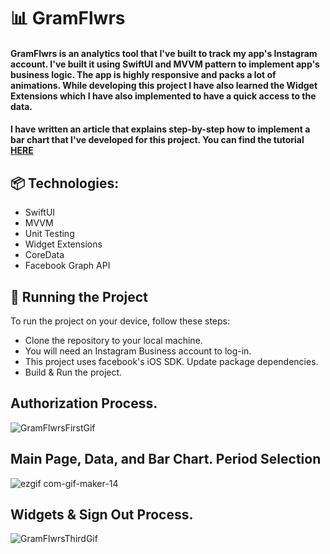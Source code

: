 # 📊 GramFlwrs
 
#### GramFlwrs is an analytics tool that I've built to track my app's Instagram account. I've built it using SwiftUI and MVVM pattern to implement app's business logic. The app is highly responsive and packs a lot of animations. While developing this project I have also learned the Widget Extensions which I have also implemented to have a quick access to the data.
#### I have written an article that explains step-by-step how to implement a bar chart that I've developed for this project. You can find the tutorial [HERE](https://medium.com/@aisultan.askarov/revolutionize-your-ios-apps-data-display-with-this-custom-bar-chart-implementation-in-swiftui-bfe83506d85b)

## 📦 Technologies:

* SwiftUI
* MVVM
* Unit Testing
* Widget Extensions
* CoreData
* Facebook Graph API

## 🚦 Running the Project

To run the project on your device, follow these steps:

* Clone the repository to your local machine.
* You will need an Instagram Business account to log-in.
* This project uses facebook's iOS SDK. Update package dependencies.
* Build & Run the project.
  
 
## Authorization Process.

![GramFlwrsFirstGif](https://user-images.githubusercontent.com/36818367/209585328-d8a92396-3161-45d8-8cf5-ee99da537de7.gif)

## Main Page, Data, and Bar Chart. Period Selection

![ezgif com-gif-maker-14](https://user-images.githubusercontent.com/36818367/210756593-2a7dcc52-5ba0-40a4-867c-8d345f0c0072.gif)

## Widgets & Sign Out Process.

![GramFlwrsThirdGif](https://user-images.githubusercontent.com/36818367/209585390-8227cc00-8c52-4665-a822-eafd9f46e8fb.gif)
